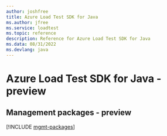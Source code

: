 ```yaml
---
author: joshfree
title: Azure Load Test SDK for Java
ms.author: jfree
ms.service: loadtest
ms.topic: reference
description: Reference for Azure Load Test SDK for Java
ms.data: 08/31/2022
ms.devlang: java
---
```

# Azure Load Test SDK for Java - preview

## Management packages - preview
[!INCLUDE [mgmt-packages](load-test-mgmt-index.md)]